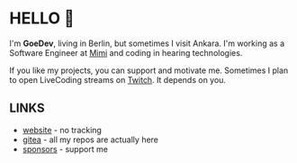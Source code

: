 # HELLO 👋

I'm **GoeDev**, living in Berlin, but sometimes I visit Ankara. I'm working as a Software Engineer at [Mimi](https://github.com/MimiHearingTechnologies) and coding in hearing technologies.

If you like my projects, you can support and motivate me. Sometimes I plan to open LiveCoding streams on [Twitch](https://www.twitch.tv/goedev). It depends on you.

## LINKS
- [website](https://gokmengorgen.net) - no tracking
- [gitea](https://git.gokmengorgen.net/goedev/) - all my repos are actually here
- [sponsors](https://github.com/sponsors/gkmngrgn) - support me
